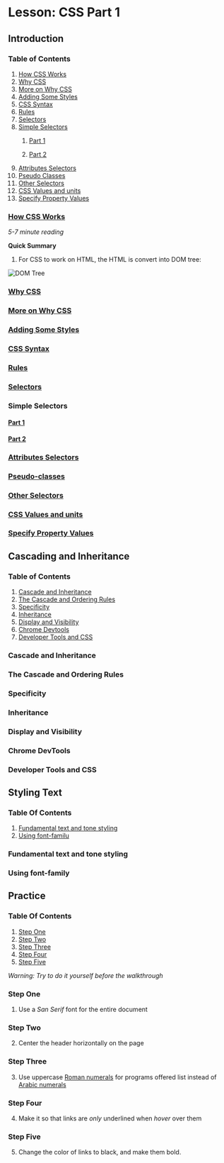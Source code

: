 # Lesson: CSS Part 1
 
## Introduction

### Table of Contents

1. [How CSS Works](#How-CSS-Works)
2. [Why CSS](#Why-CSS)
3. [More on Why CSS](#More-on-Why-CSS)
4. [Adding Some Styles](#Adding-Some-Styles)
5. [CSS Syntax](#CSS-Syntax)
6. [Rules](#Rules)
7. [Selectors](#Selectors)
8. [Simple Selectors](#Simple-Selectors)
    1. [Part 1](Part-1)

    2. [Part 2](Part-2)
9. [Attributes Selectors](#Attributes-Selectors)
10. [Pseudo Classes](#Pseudo-classes)
11. [Other Selectors](#Other-Selectors)
12. [CSS Values and units](#CSS-Values-and-units)
13. [Specify Property Values](#Specify-Property-Values)

### [How CSS Works](https://developer.mozilla.org/en-US/docs/Learn/CSS/First_steps/How_CSS_works)

*5-7 minute reading*

**Quick Summary**

1. For CSS to work on HTML, the HTML is convert into DOM tree:

![DOM Tree](/Users/ariannagbasha/Desktop/Dom_Tree.png)


### [Why CSS](https://www.youtube.com/watch?v=r1xBCi5SOjw)

### [More on Why CSS](https://www.youtube.com/watch?v=s7ONvIgOWdM)

### [Adding Some Styles](https://www.youtube.com/watch?v=uDyd_3xx0Lk)

### [CSS Syntax](https://developer.mozilla.org/en-US/docs/Learn/CSS/First_steps/How_CSS_is_structured)

### [Rules](https://www.youtube.com/watch?v=jVgCN8DoAVY)

### [Selectors](https://developer.mozilla.org/en-US/docs/Learn/CSS/Building_blocks/Selectors)

### Simple Selectors

#### [Part 1](https://developer.mozilla.org/en-US/docs/Learn/CSS/Building_blocks/Selectors/Type_Class_and_ID_Selectors)

#### [Part 2](https://vimeo.com/25121046)

### [Attributes Selectors](https://developer.mozilla.org/en-US/docs/Learn/CSS/Building_blocks/Selectors/Attribute_selectors)

### [Pseudo-classes](https://developer.mozilla.org/en-US/docs/Learn/CSS/Building_blocks/Selectors/Pseudo-classes_and_pseudo-elements)

### [Other Selectors](https://www.youtube.com/watch?v=oh2JLo2yxCM)

### [CSS Values and units](https://developer.mozilla.org/en-US/docs/Learn/CSS/Building_blocks/Values_and_units)

### [Specify Property Values](https://www.youtube.com/watch?v=qrduUUdxBSY)

## Cascading and Inheritance 

### Table of Contents

1. [Cascade and Inheritance](Cascade-and-Inheritance)
2. [The Cascade and Ordering Rules](The-Cascade-and-Ordering-Rules) 
3. [Specificity](Specificity) 
4. [Inheritance](Inheritance)
5. [Display and Visibility](Display-and-Visibility)
6. [Chrome Devtools](Chrome-DevTools)
7. [Developer Tools and CSS](Developer-Tools-and-CSS)

### Cascade and Inheritance 

### The Cascade and Ordering Rules

### Specificity

### Inheritance

### Display and Visibility

### Chrome DevTools

### Developer Tools and CSS

## Styling Text

### Table Of Contents
1. [Fundamental text and tone styling](Fundamental-text-and-tone-styling)
1. [Using font-familu](Using-font-family)

### Fundamental text and tone styling

### Using font-family

## Practice

### Table Of Contents

1. [Step One](Step-One)
2. [Step Two](Step-Two)
3. [Step Three](Step-Three)
4. [Step Four](Step-Four)
4. [Step Five](Step-Five)

*Warning: Try to do it yourself before the walkthrough*

### Step One
1. Use a *San Serif* font for the entire document

### Step Two
2. Center the header horizontally on the page

### Step Three
3. Use uppercase [Roman numerals](https://en.wikipedia.org/wiki/Roman_numerals) for programs offered list instead of [Arabic numerals](https://en.wikipedia.org/wiki/Arabic_numerals)

### Step Four
4. Make it so that links are *only* underlined when *hover* over them

### Step Five
5. Change the color of links to black, and make them bold.




